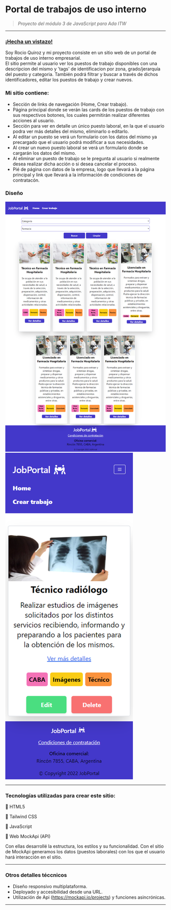 # Portal de trabajos de uso interno 

> *Proyecto del módulo 3 de JavaScript para Ada ITW*   
---
### [¡Hecha un vistazo!](https://vrocioquiroz.github.io/Tp-Jobs/)

Soy Rocio Quiroz y mi proyecto consiste en un sitio web de un portal de trabajos de uso interno empresarial.    
El sitio permite al usuario ver los puestos de trabajo disponibles con una descripcion del mismo y 'tags' de identificacion por zona, grado/jerarquía del puesto y categoria.
También podrá filtrar y buscar a través de dichos identificadores, editar los puestos de trabajo y crear nuevos.

### Mi sitio contiene: 
- Sección de links de navegación (Home, Crear trabajo).   
- Página principal donde se verán las cards de los puestos de trabajo con sus respectivos botones, los cuales permitirán realizar diferentes acciones al usuario.    
- Sección para ver en detalle un único puesto laboral, en la que el usuario podra ver más detalles del mismo, eliminarlo o editarlo.
- Al editar un puesto se verá un formulario con los datos del mismo ya precargado que el usuario podrá modificar a sus necesidades. 
- Al crear un nuevo puesto laboral se verá un formulario donde se cargarán los datos del mismo.
- Al eliminar un puesto de trabajo se le pregunta al usuario si realmente desea realizar dicha acción o si desea cancelar el proceso.
- Pié de página con datos de la empresa, logo que llevará a la página principal y link que llevará a la información de condiciones de contratacón.


### Diseño
![Portal de trabajos](img\capture1-JobPortal.png)   ![Portal de trabajos responsive](img\capture2-JobPortal.png)

---

### Tecnologías utilizadas para crear este sitio:
:small_orange_diamond:  HTML5

:small_orange_diamond:  Tailwind CSS     

:small_orange_diamond:  JavaScript

:small_orange_diamond: Web MockApi (API) 

Con ellas desarrollé la estructura, los estilos y su funcionalidad. Con el sitio de MockApi generamos los datos (puestos laborales) con los que el usuario hará interacción en el sitio. 

---

### Otros detalles téccnicos

- Diseño responsivo multiplataforma.
- Deployado y accesibilidad desde una URL.
- Utilización de Api (https://mockapi.io/projects) y funciones asincrónicas.  

---